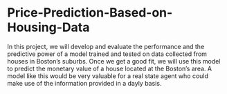 # Price-Prediction-Based-on-Housing-Data
In this project, we will develop and evaluate the performance and the predictive power of a model trained and tested on data collected from houses in Boston’s suburbs.
Once we get a good fit, we will use this model to predict the monetary value of a house located at the Boston’s area.
A model like this would be very valuable for a real state agent who could make use of the information provided in a dayly basis.
